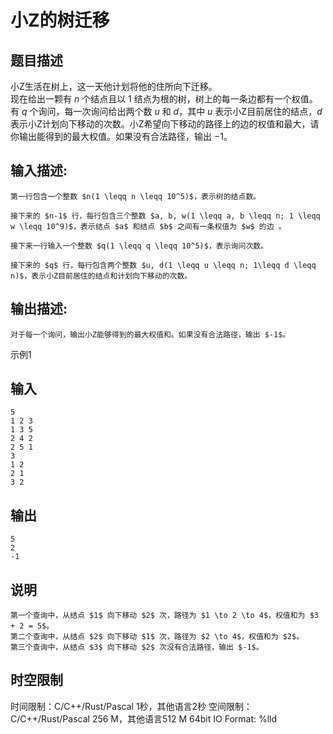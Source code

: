 # 小Z的树迁移

## 题目描述

小Z生活在树上，这一天他计划将他的住所向下迁移。  
现在给出一颗有 $n$ 个结点且以 $1$ 结点为根的树，树上的每一条边都有一个权值。有 $q$ 个询问，每一次询问给出两个数 $u$ 和 $d$，其中 $u$ 表示小Z目前居住的结点，$d$ 表示小Z计划向下移动的次数。小Z希望向下移动的路径上的边的权值和最大，请你输出能得到的最大权值。如果没有合法路径，输出 $-1$。

## 输入描述:
    
    
    第一行包含一个整数 $n(1 \leqq n \leqq 10^5)$，表示树的结点数。  
      
    接下来的 $n-1$ 行，每行包含三个整数 $a, b, w(1 \leqq a, b \leqq n; 1 \leqq w \leqq 10^9)$，表示结点 $a$ 和结点 $b$ 之间有一条权值为 $w$ 的边 。  
      
    接下来一行输入一个整数 $q(1 \leqq q \leqq 10^5)$，表示询问次数。  
      
    接下来的 $q$ 行，每行包含两个整数 $u, d(1 \leqq u \leqq n; 1\leqq d \leqq n)$，表示小Z目前居住的结点和计划向下移动的次数。

## 输出描述:
    
    
    对于每一个询问，输出小Z能够得到的最大权值和。如果没有合法路径，输出 $-1$。

示例1 

## 输入
    
    
    5
    1 2 3
    1 3 5
    2 4 2
    2 5 1
    3
    1 2
    2 1
    3 2

## 输出
    
    
    5
    2
    -1

## 说明
    
    
    第一个查询中，从结点 $1$ 向下移动 $2$ 次，路径为 $1 \to 2 \to 4$，权值和为 $3 + 2 = 5$。  
    第二个查询中，从结点 $2$ 向下移动 $1$ 次，路径为 $2 \to 4$，权值和为 $2$。  
    第三个查询中，从结点 $3$ 向下移动 $2$ 次没有合法路径，输出 $-1$。


## 时空限制

时间限制：C/C++/Rust/Pascal 1秒，其他语言2秒
空间限制：C/C++/Rust/Pascal 256 M，其他语言512 M
64bit IO Format: %lld